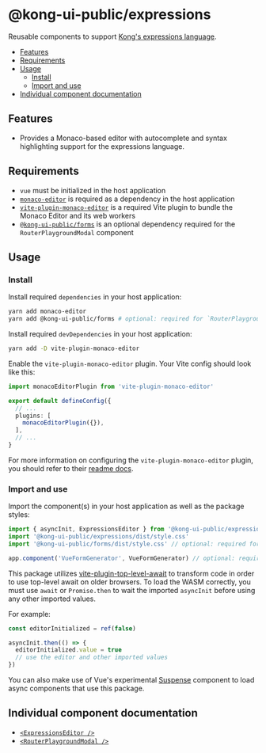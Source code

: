 # @kong-ui-public/expressions

Reusable components to support [Kong's expressions language](https://docs.konghq.com/gateway/latest/reference/expressions-language/).

- [Features](#features)
- [Requirements](#requirements)
- [Usage](#usage)
  - [Install](#install)
  - [Import and use](#import-and-use)
- [Individual component documentation](#individual-component-documentation)

## Features

- Provides a Monaco-based editor with autocomplete and syntax highlighting support for the expressions language.

## Requirements

- `vue` must be initialized in the host application
- [`monaco-editor`](https://www.npmjs.com/package/monaco-editor) is required as a dependency in the host application
- [`vite-plugin-monaco-editor`](https://www.npmjs.com/package/vite-plugin-monaco-editor) is a required Vite plugin to bundle the Monaco Editor and its web workers
- [`@kong-ui-public/forms`](https://www.npmjs.com/package/@kong-ui-public/forms) is an optional dependency required for the `RouterPlaygroundModal` component

## Usage

### Install

Install required `dependencies` in your host application:

```sh
yarn add monaco-editor
yarn add @kong-ui-public/forms # optional: required for `RouterPlaygroundModal` component
```

Install required `devDependencies` in your host application:

```sh
yarn add -D vite-plugin-monaco-editor
```

Enable the `vite-plugin-monaco-editor` plugin. Your Vite config should look like this:

```ts
import monacoEditorPlugin from 'vite-plugin-monaco-editor'

export default defineConfig({
  // ...
  plugins: [
    monacoEditorPlugin({}),
  ],
  // ...
}
```

For more information on configuring the `vite-plugin-monaco-editor` plugin, you should refer to their [readme docs](https://github.com/vdesjs/vite-plugin-monaco-editor/blob/master/README.md).

### Import and use

Import the component(s) in your host application as well as the package styles:

```ts
import { asyncInit, ExpressionsEditor } from '@kong-ui-public/expressions'
import '@kong-ui-public/expressions/dist/style.css'
import '@kong-ui-public/forms/dist/style.css' // optional: required for `RouterPlaygroundModal` component

app.component('VueFormGenerator', VueFormGenerator) // optional: required for `RouterPlaygroundModal` component
```

This package utilizes [vite-plugin-top-level-await](https://github.com/Menci/vite-plugin-top-level-await) to transform code in order to use top-level await on older browsers. To load the WASM correctly, you must use `await` or `Promise.then` to wait the imported `asyncInit` before using any other imported values.

For example:

```ts
const editorInitialized = ref(false)

asyncInit.then(() => {
  editorInitialized.value = true
  // use the editor and other imported values
})
```

You can also make use of Vue's experimental [Suspense](https://vuejs.org/guide/built-ins/suspense.html) component to load async components that use this package.

## Individual component documentation

- [`<ExpressionsEditor />`](docs/expressions-editor.md)
- [`<RouterPlaygroundModal />`](docs/router-playground-modal.md)
